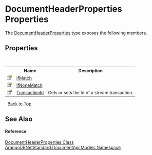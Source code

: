# DocumentHeaderProperties Properties
 

The <a href="ec926014-3226-807e-03cf-3e590a993eb8">DocumentHeaderProperties</a> type exposes the following members.


## Properties
&nbsp;<table><tr><th></th><th>Name</th><th>Description</th></tr><tr><td>![Public property](media/pubproperty.gif "Public property")</td><td><a href="da59cf53-30f4-aa74-3461-8188255c44f8">IfMatch</a></td><td /></tr><tr><td>![Public property](media/pubproperty.gif "Public property")</td><td><a href="7130d749-31dc-17ef-32eb-df39af5a33ff">IfNoneMatch</a></td><td /></tr><tr><td>![Public property](media/pubproperty.gif "Public property")</td><td><a href="117d5ed2-f6be-9625-2f34-15482372c6c4">TransactionId</a></td><td>
Gets or sets the Id of a stream transaction.</td></tr></table>&nbsp;
<a href="#documentheaderproperties-properties">Back to Top</a>

## See Also


#### Reference
<a href="ec926014-3226-807e-03cf-3e590a993eb8">DocumentHeaderProperties Class</a><br /><a href="81a73561-cfc6-64b8-9923-29f0333f4867">ArangoDBNetStandard.DocumentApi.Models Namespace</a><br />